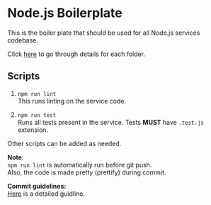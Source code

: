 # Node.js Boilerplate

This is the boiler plate that should be used for all Node.js services codebase.

Click [here](docs/FOLDERS.md) to go through details for each folder.

## Scripts
1. `npm run lint`  
    This runs linting on the service code.

2. `npm run test`  
    Runs all tests present in the service.
    Tests **MUST** have `.test.js` extension.

Other scripts can be added as needed.

**Note**:  
`npm run lint` is automatically run before git push.  
Also, the code is made pretty (prettify) during commit.

**Commit guidelines:**  
[Here](https://github.com/angular/angular/blob/master/CONTRIBUTING.md#submit) is a detailed guidline.
